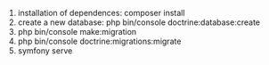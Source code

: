 1. installation of dependences:  composer install
2. create a new database:
   php bin/console doctrine:database:create
3. php bin/console make:migration
4. php bin/console doctrine:migrations:migrate
5. symfony serve

